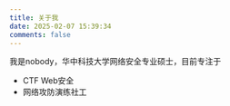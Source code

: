```yaml
---
title: 关于我
date: 2025-02-07 15:39:34
comments: false
---
```

我是nobody，华中科技大学网络安全专业硕士，目前专注于
- CTF Web安全
- 网络攻防演练社工
